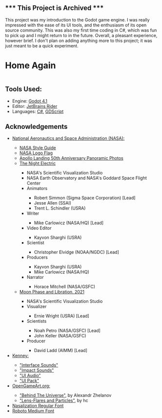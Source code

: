 ## \*** This Project is Archived \***

<p>This project was my introduction to the Godot game engine. I was really impressed with the ease of its UI 
tools, and the enthusiasm of its open source community. This was also my first time coding in C#, which was fun to pick 
up and I might return to in the future. Overall, a pleasant experience, however brief. I don't plan on adding anything
more to this project; it was just meant to be a quick experiment.</p>

# Home Again

![]()

## Tools Used:

<p>
<ul>
    <li>Engine: <a href="https://godotengine.org/">Godot 4.1</a></li>
    <li>Editor: <a href="https://www.jetbrains.com/rider/">JetBrains Rider</a></li>
    <li>Languages: <a href="https://dotnet.microsoft.com/en-us/languages/csharp">C#</a>, <a href="https://docs.godotengine.org/en/stable/tutorials/scripting/gdscript/gdscript_basics.html">GDScript</a></li>
</ul>
</p>

## Acknowledgements

<p> 
<ul>
	<li><a href="https://www.nasa.gov/">National Aeronautics and Space Administration (NASA):</a></li>
	<ul>
		<li><a href="https://users.cs.jmu.edu/bernstdh/web/common/policies/NASA_StyleGuide_Nov06.pdf">NASA Style Guide</a></li>
		<li><a href="https://commons.wikimedia.org/wiki/File:NASA_Logo_Flag.svg">NASA Logo Flag</a></li>
		<li><a href="https://www.nasa.gov/feature/nasa-releases-stunning-panoramas-of-apollo-landing-sites-for-50th-anniversary">Apollo Landing 50th Anniversary Panoramic Photos</a></li>
		<li><a href="https://svs.gsfc.nasa.gov/11146">The Night Electric</a></li>
		<ul>
			<li>NASA's Scientific Visualization Studio</li>
			<li>NASA Earth Observatory and NASA's Goddard Space Flight Center</li>
			<li>Animators</li>
			<ul>
				<li>Robert Simmon (Sigma Space Corporation) [Lead]</li>
				<li>Jesse Allen (SSAI)</li>
				<li>Trent L. Schindler (USRA)</li>
			</ul>
			<li>Writer</li>
			<ul>    
				<li>Mike Carlowicz (NASA/HQ) [Lead]</li>
			</ul>
			<li>Video Editor</li>
			<ul>    
				<li>Kayvon Sharghi (USRA)</li>
			</ul>
			<li>Scientist</li>
			<ul>    
				<li>Christopher Elvidge (NOAA/NGDC) [Lead]</li>
			</ul>
			<li>Producers</li>
			<ul>    
				<li>Kayvon Sharghi (USRA)</li>
				<li>Mike Carlowicz (NASA/HQ)</li>
			</ul>
			<li>Narrator</li>
			<ul>    
				<li>Horace Mitchell (NASA/GSFC)</li>
			</ul>
		</ul>
		<li><a href="https://svs.gsfc.nasa.gov/4874">Moon Phase and Libration, 2021</a></li>
		<ul>
			<li>NASA's Scientific Visualization Studio</li>
			<li>Visualizer</li>
			<ul>
				<li>Ernie Wright (USRA) [Lead]</li>
			</ul>
			<li>Scientists</li>
			<ul>    
				<li>Noah Petro (NASA/GSFC) [Lead]</li>
				<li>John Keller (NASA/GSFC)</li>
			</ul>
			<li>Producer</li>
			<ul>    
				<li>David Ladd (AIMM) [Lead]</li>
			</ul>
		</ul>
	</ul>
	<li><a href="https://www.kenney.nl/">Kenney:</a></li>
	<ul>
		<li><a href="https://www.kenney.nl/assets/interface-sounds">"Interface Sounds"</a></li>
		<li><a href="https://www.kenney.nl/assets/impact-sounds">"Impact Sounds"</a></li>
		<li><a href="https://www.kenney.nl/assets/ui-audio">"UI Audio"</a></li>
		<li><a href="https://www.kenney.nl/assets/ui-pack">"UI Pack"</a></li>
	</ul>
	<li><a href="https://opengameart.org/">OpenGameArt.org:</a></li>
	<ul>
		<li><a href="https://opengameart.org/content/behind-the-universe">"Behind The Universe"</a>, by Alexandr Zhelanov</li>
		<li><a href="https://opengameart.org/content/lens-flares-and-particles">"Lens-Flares and Particles"</a>, by hc</li>
	</ul>
	<li><a href="https://typodermicfonts.com/nasalization/">Nasalization Regular Font</a></li>
	<li><a href="https://fonts.google.com/specimen/Roboto">Roboto Medium Font</a></li>
</ul>
</p>
